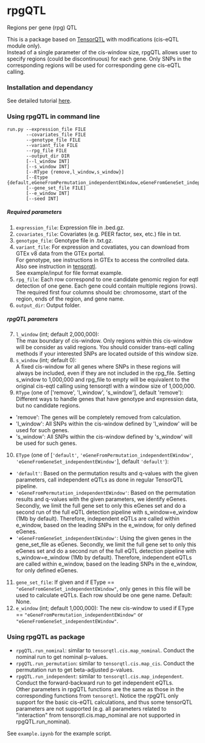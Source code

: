 # rpgQTL
Regions per gene (rpg) QTL

This is a package based on [TensorQTL](https://github.com/broadinstitute/tensorqtl) with modifications (cis-eQTL module only).  
Instead of a single parameter of the cis-window size, rpgQTL allows user to specify regions (could be discontinuous) for each gene. Only SNPs in the corresponding regions will be used for corresponding gene cis-eQTL calling.

### Installation and dependancy
See detailed tutorial [here](https://github.com/GenEvoBioinfLab/rpgQTL/blob/main/install/README.md).  

### Using rpgQTL in command line
```
run.py --expression_file FILE
       --covariates_file FILE
       --genotype_file FILE 
       --variant_file FILE
       --rpg_file FILE
       --output_dir DIR
       [--l_window INT]
       [--s_window INT] 
       [--RType {remove,l_window,s_window}] 
       [--Etype {default,eGeneFromPermutation_independentEWindow,eGeneFromGeneSet_independentEWindow}]
       [--gene_set_file FILE]
       [--e_window INT]
       [--seed INT]
```

##### Required parameters
1. `expression_file`: Expression file in .bed.gz.
2. `covariates_file`: Covariates (e.g. PEER factor, sex, etc.) file in txt.
3. `genotype_file`: Genotype file in .txt.gz.
4. `variant_file`:
For expression and covatiates, you can download from GTEx v8 data from the GTEx portal.  
For genotype, see instructions in GTEx to access the controlled data.  
Also see instruction in [tensorqtl](https://github.com/broadinstitute/tensorqtl).  
See example/input for file format example.  
5. `rpg_file`: Each row correspond to one candidate genomic region for eqtl detection of one gene. Each gene could contain multiple regions (rows). The required first four columns should be: chromosome, start of the region, ends of the region, and gene name.  
6. `output_dir`: Output folder.

##### rpgQTL parameters
7. `l_window` (int; default 2,000,000):  
The max boundary of cis-window. Only regions within this cis-window will be consider as valid regions. You should consider trans-eqtl calling methods if your interested SNPs are located outside of this window size.  
8. `s_window` (int; default 0):  
A fixed cis-window for all genes where SNPs in these regions will always be included, even if they are not included in the rpg_file. Setting s_window to 1,000,000 and rpg_file to empty will be equivalent to the original cis-eqtl calling using tensorqtl with a window size of 1,000,000.
9. `RType` (one of ['remove', 'l_window', 's_window'], default 'remove'):  
Different ways to handle genes that have genotype and expression data, but no candidate regions.  
  - 'remove': The genes will be completely removed from calculation.  
  - 'l_window': All SNPs within the cis-window defined by 'l_window' will be used for such genes.  
  - 's_window': All SNPs within the cis-window defined by 's_window' will be used for such genes.  
10. `EType` (one of [`'default'`, `'eGeneFromPermutation_independentEWindow'`, `'eGeneFromGeneSet_independentEWindow'`], default `'default'`):
  - `'default'`: Based on the permutation results and q-values with the given parameters, call independent eQTLs as done in regular TensorQTL pipeline.
  - `'eGeneFromPermutation_independentEWindow'`: Based on the permutation results and q-values with the given parameters, we identify eGenes. Secondly, we limit the full gene set to only this eGenes set and do a second run of the full eQTL detection pipeline with s_window=e_window (1Mb by default). Therefore, independent eQTLs are called within e_window, based on the leading SNPs in the e_window, for only defined eGenes.
  - `'eGeneFromGeneSet_independentEWindow'`: Using the given genes in the gene_set_file as eGenes. Secondly, we limit the full gene set to only this eGenes set and do a second run of the full eQTL detection pipeline with s_window=e_window (1Mb by default). Therefore, independent eQTLs are called within e_window, based on the leading SNPs in the e_window, for only defined eGenes.
11. `gene_set_file`:
If given and if EType == `"eGeneFromGeneSet_independentEWindow"`, only genes in this file will be used to calculate eQTLs. Each row should be one gene name. Default: None.
12. `e_window` (int; default 1,000,000):
The new cis-window to used if EType == `"eGeneFromPermutation_independentEWindow"` or `"eGeneFromGeneSet_independentEWindow"`.

### Using rpgQTL as package
- `rpgQTL.run_nominal`: similar to `tensorqtl.cis.map_nominal`. Conduct the nominal run to get nominal p-values.  
- `rpgQTL.run_permutation`: similar to `tensorqtl.cis.map_cis`. Conduct the permutation run to get beta-adjusted p-values.  
- `rpgQTL.run_independent`: similar to `tensorqtl.cis.map_independent`. Conduct the forward-backward run to get independent eQTLs.  
Other parameters in rpgQTL functions are the same as those in the corresponding functions from `tensorqtl`. Notice the rpgQTL only support for the basic cis-eQTL calculations, and thus some tensorQTL parameters are not supported (e.g. all parameters related to "interaction" from tensorqtl.cis.map_nominal are not supported in rpgQTL.run_nominal).
  
See `example.ipynb` for the example script.
